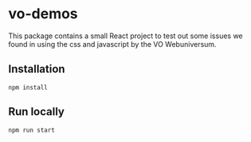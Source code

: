 # vo-demos

This package contains a small React project to test out some issues we found in using the css and javascript by the VO Webuniversum.

## Installation

```
npm install
```

## Run locally

```
npm run start
```
